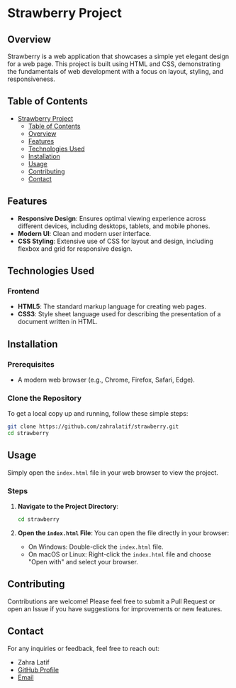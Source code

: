 # Strawberry Project

## Overview

Strawberry is a web application that showcases a simple yet elegant design for a web page. This project is built using HTML and CSS, demonstrating the fundamentals of web development with a focus on layout, styling, and responsiveness.

## Table of Contents

- [Strawberry Project](#strawberry-project)
  - [Table of Contents](#table-of-contents)
  - [Overview](#overview)
  - [Features](#features)
  - [Technologies Used](#technologies-used)
  - [Installation](#installation)
  - [Usage](#usage)
  - [Contributing](#contributing)
  - [Contact](#contact)


## Features

- **Responsive Design**: Ensures optimal viewing experience across different devices, including desktops, tablets, and mobile phones.
- **Modern UI**: Clean and modern user interface.
- **CSS Styling**: Extensive use of CSS for layout and design, including flexbox and grid for responsive design.

## Technologies Used

### Frontend
- **HTML5**: The standard markup language for creating web pages.
- **CSS3**: Style sheet language used for describing the presentation of a document written in HTML.

## Installation

### Prerequisites
- A modern web browser (e.g., Chrome, Firefox, Safari, Edge).

### Clone the Repository
To get a local copy up and running, follow these simple steps:

```sh
git clone https://github.com/zahralatif/strawberry.git
cd strawberry
```

## Usage

Simply open the `index.html` file in your web browser to view the project.

### Steps

1. **Navigate to the Project Directory**:
   ```sh
   cd strawberry
   ```

2. **Open the `index.html` File**:
   You can open the file directly in your browser:
   - On Windows: Double-click the `index.html` file.
   - On macOS or Linux: Right-click the `index.html` file and choose "Open with" and select your browser.


## Contributing

Contributions are welcome! Please feel free to submit a Pull Request or open an Issue if you have suggestions for improvements or new features.

## Contact

For any inquiries or feedback, feel free to reach out:

- Zahra Latif
- [GitHub Profile](https://github.com/zahralatif)
- [Email](mailto:zahralatif.dev@gmail.com)
